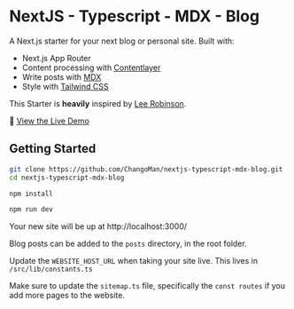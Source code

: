 # NextJS - Typescript - MDX - Blog

A Next.js starter for your next blog or personal site. Built with:

- Next.js App Router
- Content processing with [Contentlayer](https://www.contentlayer.dev/)
- Write posts with [MDX](https://mdxjs.com/)
- Style with [Tailwind CSS](https://tailwindcss.com/)

This Starter is **heavily** inspired by [Lee Robinson](https://github.com/leerob/leerob.io).

👀 [View the Live Demo](https://nextjs-typescript-mdx-blog.vercel.app/)

## Getting Started

```bash
git clone https://github.com/ChangoMan/nextjs-typescript-mdx-blog.git
cd nextjs-typescript-mdx-blog

npm install

npm run dev
```

Your new site will be up at http://localhost:3000/

Blog posts can be added to the `posts` directory, in the root folder.

Update the `WEBSITE_HOST_URL` when taking your site live. This lives in `/src/lib/constants.ts`

Make sure to update the `sitemap.ts` file, specifically the `const routes` if you add more pages to the website.
